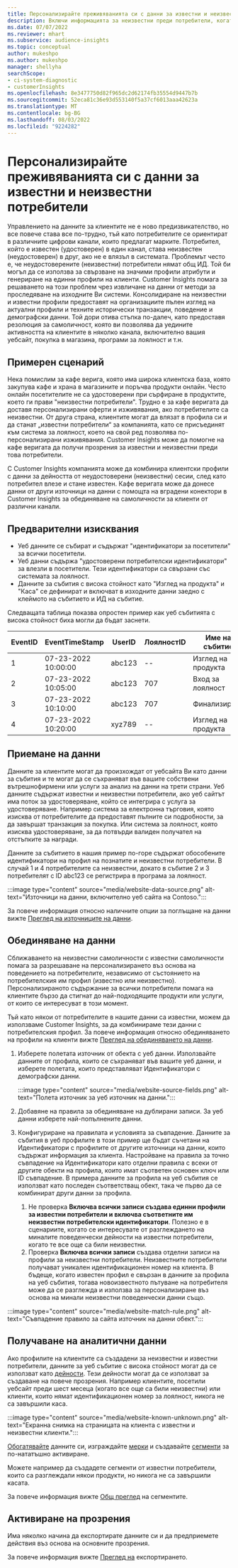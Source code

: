 ```yaml
---
title: Персонализирайте преживяванията си с данни за известни и неизвестни потребители
description: Включи информацията за неизвестни преди потребители, когато знаеш самоличността им.
ms.date: 07/07/2022
ms.reviewer: mhart
ms.subservice: audience-insights
ms.topic: conceptual
author: mukeshpo
ms.author: mukeshpo
manager: shellyha
searchScope:
- ci-system-diagnostic
- customerInsights
ms.openlocfilehash: 8e3477750d82f965dc2d62174fb35554d9447b7b
ms.sourcegitcommit: 52eca81c36e93d553140f5a37cf6013aaa42623a
ms.translationtype: MT
ms.contentlocale: bg-BG
ms.lasthandoff: 08/03/2022
ms.locfileid: "9224282"
---
```

# <a name="personalize-your-experiences-with-data-about-known-and-unknown-users"></a>Персонализирайте преживяванията си с данни за известни и неизвестни потребители

Управлението на данните за клиентите не е ново предизвикателство, но все повече става все по-трудно, тъй като потребителите се ориентират в различните цифрови канали, които предлагат марките. Потребител, който е известен (удостоверен) в един канал, става неизвестен (неудостоверен) в друг, ако не е влязъл в системата. Проблемът често е, че неудостоверените (неизвестни) потребители нямат общ ИД. Той би могъл да се използва за свързване на значими профили атрибути и генериране на единни профили на клиенти. Customer Insights помага за решаването на този проблем чрез извличане на данни от методи за проследяване на изходните Ви системи. Консолидиране на неизвестни и известни профили предоставят на организациите пълен изглед на актуални профили и техните исторически транзакции, поведение и демографски данни. Той дори отива стъпка по-далеч, като предоставя резолюция за самоличност, която ви позволява да уедините активността на клиентите в няколко канала, включително вашия уебсайт, покупка в магазина, програми за лоялност и т.н.

## <a name="sample-scenario"></a>Примерен сценарий

Нека помислим за кафе верига, която има широка клиентска база, която закупува кафе и храна в магазините и поръчва продукти онлайн. Често онлайн посетителите не са удостоверени при сърфиране в продуктите, което ги прави "неизвестни потребители". Трудно е за кафе веригата да доставя персонализирани оферти и изживявания, ако потребителите са неизвестни. От друга страна, клиентите могат да влязат в профила си и да станат „известни потребители“ за компанията, като се присъединят към система за лоялност, което на свой ред позволява по-персонализирани изживявания. Customer Insights може да помогне на кафе веригата да получи прозрения за известни и неизвестни преди това потребители.

С Customer Insights компанията може да комбинира клиентски профили с данни за дейността от неудостоверени (неизвестни) сесии, след като потребител влезе и стане известен. Кафе веригата може да донесе данни от други източници на данни с помощта на вградени конектори в Customer Insights за обединяване на самоличности за клиенти от различни канали.

## <a name="prerequisites"></a>Предварителни изисквания

- Уеб данните се събират и съдържат "идентификатори за посетители" за всички посетители.
- Уеб данни съдържа "удостоверени потребителски идентификатори" за влезли в посетители. Тези идентификатори са свързани със системата за лоялност.
- Данните за събития с висока стойност като "Изглед на продукта" и "Каса" се дефинират и включват в изходните данни заедно с клеймото на събитието и ИД на събитие.

Следващата таблица показва опростен пример как уеб събитията с висока стойност биха могли да бъдат заснети.

|EventID|EventTimeStamp|UserID|ЛоялностID|Име на събитие|
|--|--|--|--|--|
|1|07-23-2022 10:00:00|abc123|--|Изглед на продукта|
|2|07-23-2022 10:05:00|abc123|707|Вход за лоялност|
|3|07-23-2022 10:10:00|abc123|707|Финализиране|
|4|07-23-2022 10:20:00|xyz789|--|Изглед на продукта|

## <a name="data-ingestion"></a>Приемане на данни

Данните за клиентите могат да произхождат от уебсайта Ви като данни за събития и те могат да се съхраняват във вашите собствени вътрешнофирмени или услуги за анализ на данни на трети страни. Уеб данните съдържат известни и неизвестни потребители, ако уеб сайтът има поток за удостоверяване, който се интегрира с услуга за удостоверяване. Например система за електронна търговия, която изисква от потребителите да предоставят пълните си подробности, за да завършат транзакция за покупка. Или система за лоялност, която изисква удостоверяване, за да потвърди валиден получател на отстъпките за награди.

Данните за събитието в нашия пример по-горе съдържат обособените идентификатори на профил на познатите и неизвестни потребители. В случай 1 и 4 потребителите са неизвестни, докато в събитие 2 и 3 потребителят с ID abc123 се регистрира в програма за лоялност.

:::image type="content" source="media/website-data-source.png" alt-text="Източници на данни, включително уеб сайта на Contoso.":::

За повече информация относно наличните опции за поглъщане на данни вижте [Преглед на източниците на данни](data-sources.md).

## <a name="data-unification"></a>Обединяване на данни

Сближаването на неизвестни самоличности с известни самоличности помага за разрешаване на персонализирането въз основа на поведението на потребителите, независимо от състоянието на потребителския им профил (известно или неизвестно). Персонализираното съдържание за всички потребители помага на клиентите бързо да стигнат до най-подходящите продукти или услуги, от които се интересуват в този момент.

Тъй като някои от потребителите в нашите данни са известни, можем да използваме Customer Insights, за да комбинираме тези данни с потребителския профил. За повече информация относно обединяването на профили на клиенти вижте [Преглед на обединяването на данни](data-unification.md).

1. Изберете полетата източник от обекта с уеб данни. Използвайте данните от профила, които се съхраняват във вашите уеб данни, и изберете полетата, които представляват Идентификатори с демографски данни.

   :::image type="content" source="media/website-source-fields.png" alt-text="Полета източник за уеб източник на данни.":::

1. Добавяне на правила за обединяване на дублирани записи. За уеб данни изберете най-попълнените данни.

1. Конфигуриране на правилата и условията за съвпадение. Данните за събития в уеб профилите в този пример ще бъдат съчетани на Идентификатори с профилите от другите източници на данни, които съдържат информация за клиента. Настройване на правила за точно съвпадение на Идентификатори като отделни правила с всеки от другите обекти на профила, които имат съответен основен ключ или ID съвпадение. В примера данните за профила на уеб събития се използват като последен съответстващ обект, така че първо да се комбинират други данни за профила.
   1. Не проверка **Включва всички записи създава единни профили за известни потребители и включва съответните им неизвестни потребителски идентификатори**. Полезно е в сценариите, когато се интересувате от разглеждането на миналите поведенчески дейности на известни потребители, когато те все още са били неизвестни.
   1. Проверка **Включва всички записи** създава отделни записи на профили за неизвестни потребители. Неизвестните потребители получават уникален идентификационен номер на клиента. В бъдеще, когато известен профил е свързан в данните за профила на уеб събития, тогава новоизвестното пътуване на потребителя може да се разглежда и използва за персонализиране въз основа на минали неизвестни поведенчески данни също.

:::image type="content" source="media/website-match-rule.png" alt-text="Съвпадение правило за сайта източник на данни обект.":::

## <a name="get-insights"></a>Получаване на аналитични данни

Ако профилите на клиентите са създадени за неизвестни и известни потребители, данните за уеб събитие с висока стойност могат да се използват като [дейности](activities.md). Тези дейности могат да се използват за създаване на повече прозрения. Например клиентите, посетили уебсайт преди шест месеца (когато все още са били неизвестни) или клиенти, които нямат идентификационен номер за лоялност, никога не са завършили каса.

:::image type="content" source="media/website-known-unknown.png" alt-text="Екранна снимка на страницата на клиента с известни и неизвестни клиенти.":::

[Обогатявайте](enrichment-hub.md) данните си, изграждайте [мерки](measures.md) и създавайте [сегменти](segments.md) за по-нататъшно активиране.

Можете например да създадете сегменти от известни потребители, които са разглеждали някои продукти, но никога не са завършили касата.

За повече информация вижте [Общ преглед](segments.md) на сегментите.

## <a name="activate-insights"></a>Активиране на прозрения

Има няколко начина да експортирате данните си и да предприемете действия въз основа на основните прозрения.

За повече информация вижте [Преглед на](export-destinations.md) експортирането.
